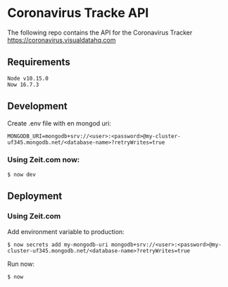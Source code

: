 # Coronavirus Tracke API
The following repo contains the API for the Coronavirus Tracker https://coronavirus.visualdatahq.com

## Requirements
```
Node v10.15.0
Now 16.7.3
```

## Development
Create .env file with en mongod uri:
```
MONGODB_URI=mongodb+srv://<user>:<password>@my-cluster-uf345.mongodb.net/<database-name>?retryWrites=true
```

### Using Zeit.com now:
```
$ now dev
```


## Deployment

### Using Zeit.com
Add environment variable to production:
```
$ now secrets add my-mongodb-uri mongodb+srv://<user>:<password>@my-cluster-uf345.mongodb.net/<database-name>?retryWrites=true
```

Run now:
```
$ now
```
